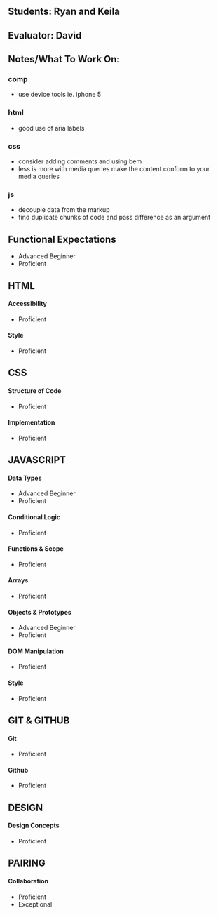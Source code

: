 ## Students: Ryan and Keila
## Evaluator: David
## Notes/What To Work On:

### comp
* use device tools ie. iphone 5

### html
* good use of aria labels

### css
* consider adding comments and using bem
* less is more with media queries make the content conform to your media queries

### js
* decouple data from the markup
* find duplicate chunks of code and pass difference as an argument

## Functional Expectations

* Advanced Beginner  
* Proficient  

## HTML

#### Accessibility

* Proficient  

#### Style

* Proficient  


## CSS

#### Structure of Code

* Proficient  

#### Implementation

* Proficient  


## JAVASCRIPT

#### Data Types

* Advanced Beginner  
* Proficient  

#### Conditional Logic

* Proficient  

#### Functions & Scope

* Proficient  

#### Arrays

* Proficient  

#### Objects & Prototypes

* Advanced Beginner  
* Proficient  

#### DOM Manipulation

* Proficient  

#### Style

* Proficient  


## GIT & GITHUB

#### Git

* Proficient  

#### Github

* Proficient  


## DESIGN

#### Design Concepts

* Proficient  


## PAIRING

#### Collaboration

* Proficient  
* Exceptional
